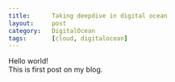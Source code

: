 ```yaml
---
title:      Taking deepdive in digital ocean
layout:     post
category:   DigitalOcean
tags: 	    [cloud, digitalocean]
---
```


Hello world!   
This is first post on my blog.   
